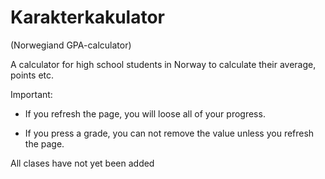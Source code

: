 # Karakterkakulator
(Norwegiand GPA-calculator)


A calculator for high school students in Norway to calculate their average, points etc.

Important: 

- If you refresh the page, you will loose all of your progress.


- If you press a grade, you can not remove the value unless you refresh the page.


All clases have not yet been added
